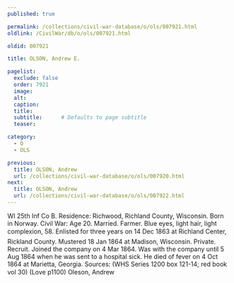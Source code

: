 ```yaml
---
published: true

permalink: /collections/civil-war-database/o/ols/007921.html
oldlink: /CivilWar/db/o/ols/007921.html

oldid: 007921

title: OLSON, Andrew E.

pagelist:
  exclude: false
  order: 7921
  image: 
  alt:
  caption:
  title:
  subtitle:      # Defaults to page subtitle
  teaser:

category: 
  - O 
  - OLS

previous:
  title: OLSON, Andrew
  url: /collections/civil-war-database/o/ols/007920.html  
next:
  title: OLSON, Andrew
  url: /collections/civil-war-database/o/ols/007922.html   
---
```

WI 25th Inf Co B. Residence: Richwood, Richland County, Wisconsin. Born in Norway. Civil War: Age 20. Married. Farmer. Blue eyes, light hair, light complexion, 5&#146;8&#148;. Enlisted for three years on 14 Dec 1863 at Richland Center, Rickland County. Mustered 18 Jan 1864 at Madison, Wisconsin. Private. Recruit. Joined the company on 4 Mar 1864. Was with the company until 5 Aug 1864 when he was sent to a hospital sick. He died of fever on 4 Oct 1864 at Marietta, Georgia. Sources: (WHS Series 1200 box 121-14; red book vol 30) (Love p1100) &#147;Oleson, Andrew&#148;